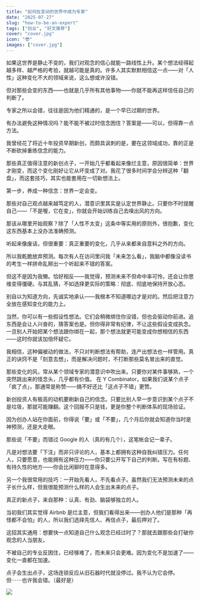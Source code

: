 ```yaml
---
title: "如何在变动的世界中成为专家"
date: "2025-07-27"
slug: "how-to-be-an-expert"
tags: ["创业", "好文推荐"]
cover: "cover.jpg"
icon: "😎"
images: ["cover.jpg"]
---
```

如果这世界是静止不变的，我们对观念的信心就能一路线性上升。某个想法经得起越多样、越严格的考验，就越可能是真的。许多人其实默默相信这一点——对「人性」这种变化不大的领域来说，这么想或许没错。



但对那些会变的东西——也就是几乎所有其他事物——你就不能再这样信任自己的判断了。



专家之所以会错，往往是因为他们精通的，是一个早已过期的世界。



有办法避免这种情况吗？能不能不被过时信念困住？答案是——可以，但得靠一点方法。



我曾经花了将近十年投资早期新创，而颇具讽刺的是，要在这领域成功，靠的正是不断砍掉重练信念的能力。



那些真正值得注意的新创点子，一开始几乎都看起来像烂主意，原因很简单：世界才刚变，而这个变化刚好让它从坏变成了对。我花了很多时间学会分辨这种「翻盘」，而这套技巧，其实也能套用在一切新想法上。



第一步，养成一种信念：世界一定会变。



那些对自己观点越来越笃定的人，潜意识里其实是认定世界静止。只要你不时提醒自己——「不是喔，它在变」，你就会开始训练自己去嗅出风的方向。



那该从哪里开始观察？除了「人性不太变」这条中等实用的原则外，很抱歉，变化这东西基本上没办法准确预测。



听起来像废话，但很重要：真正重要的变化，几乎从来都来自意料之外的方向。



所以我乾脆放弃预测。每次有人在访问里问我「未来怎么看」，我脑中都像没读书的考生一样拼命乱掰出一个听起来不错的答案。



但这不是因为我懒。恰好相反——我觉得，预测未来不但命中率可怜，还会让你思维变得僵硬。与其乱猜，不如选择更实际的策略：彻底、彻底地保持开放心态。



别自以为知道方向，先诚实地承认——我根本不知道哪边才是对的。然后把注意力全放在感知变化的能力上。



当然，你可以有一些假设性想法。它们会稍微绑住你没错，但也会驱动你前进。追东西是会让人兴奋的，猜答案也是。但你得非常有纪律，不让这些假设变成执念。
一旦别人开始把某个想法跟你绑在一起，那个想法就更可能变成你想相信的东西——这时你就该加倍怀疑它。



我相信，这种偏被动的做法，不只对判断想法有帮助，连产出想法也一样管用。真正的诀窍不是「刻意去想」，而是解决问题时，不打断那些莫名冒出来的直觉。



那些变化的风，常从某个领域专家的潜意识中吹出来。只要你对某件事够熟，一个突然跳出来的怪念头，几乎都有价值。
在 Y Combinator，如果我们说某个点子「疯了点」，那通常是称赞——搞不好还比「这点子不错」更赞。



新创投资人有极高的动机要刷新自己的信念。只要比别人早一步意识到某个点子不是垃圾，那就可能赚翻。这个回报不只是钱，更是你整个判断体系的现场验证。



因为创办人站在你面前，你得说「要」或「不要」，几个月后你就会知道你当时是神预测，还是大走眼。



那些说「不要」而错过 Google 的人（真的有几个），这笔帐会记一辈子。



凡是对想法要「下注」而非只评论的人，基本上都拥有这种自我纠错压力。任何人，只要愿意，也能拥有这种压力——你只要公开写下自己的判断。写在有标题、有持久性的地方——你会比闲聊时在意得多。



另一个我很常用的技巧：一开始先看人，不先看点子。虽然我们无法预测未来的点子长什么样，但我很能预测什么样的人会生出未来的点子。



真正的新点子，来自那种：认真、有劲、脑袋够独立的人。



当初我们其实觉得 Airbnb 是烂主意，但我们看得出来——创办人他们是那种「再怪都不会怕」的人，所以我们选择先信人、再信点子，最后押对了。



这招其实通用：想要快一点知道自己什么观念已经过时了？那就去跟那些会打破你观念的人当朋友。



不被自己的专业反困住，已经够难了，而未来只会更难。因为变化不是加速了——变化一直都在加速。



点子会生出点子，这场连锁反应从旧石器时代就没停过。我不认为它会停。
但⋯⋯也许我会错。（最好是）




![](https://prod-files-secure.s3.us-west-2.amazonaws.com/112d0858-5090-4d34-a606-b75eb8d65fd2/46476355-9cf3-4e99-9b7a-3531bc426380/1000202064.png?X-Amz-Algorithm=AWS4-HMAC-SHA256&X-Amz-Content-Sha256=UNSIGNED-PAYLOAD&X-Amz-Credential=ASIAZI2LB4662LAB5KMW%2F20251025%2Fus-west-2%2Fs3%2Faws4_request&X-Amz-Date=20251025T051254Z&X-Amz-Expires=3600&X-Amz-Security-Token=IQoJb3JpZ2luX2VjELX%2F%2F%2F%2F%2F%2F%2F%2F%2F%2FwEaCXVzLXdlc3QtMiJGMEQCIBFFjxRWnpqyfopVhKlapDkop5C7KpcbFsHzws6y7TZjAiBauXWtvB86prH2xUhbtj%2Bf096NVTaFXH1SrwjnHHwNJir%2FAwhuEAAaDDYzNzQyMzE4MzgwNSIM90llNX4m1q54E2U6KtwDFzdA0qA6YxSf2g3jZwHEZc8hQ5CsT7gmuwkBRQiQhXEnfxuXzfAPJKDPicTEk35HkAc2XGEMn0dHdBqvbaWSOd2bI%2FF7FnMQClps2n1tXjeIFItUua5PhWoHU%2BcX%2FsqRc7EeeSD3gJg6m%2Fj5ughMVCbVoscq9X1mRDUmo0YqNyejwC2xOY9hmgzgv%2FD20hZXJ1aoc3l7x4%2FN2G2%2BDEGuOsR7j7YhlOYQeRpLOUxoHmxcA7FHTpjwOwzF%2FGzX73IjQgNkWn2w62ZEN3SPsHjGFBOiaVpuukSvPegzQ7aXVY1gIHt%2FG285ccus8ZjN6Q9hbmzugViplLZw1rpGzvz0aBxhEIvMBWJ%2Fv%2B17n2ew4RZ63j37aNmp%2BcTZwsW4VlKVTwY7PKRny3BgDlw6Pi1%2BklNcEFXiD5A3iRsCFfAKJX9RCtNtR%2B%2FCzgdZHAYhxtHa%2Fu4LTxyl0qG70AVULx8cChLmNxxB4uJTEEZOeThimM9%2B0LbhDsiOlMAKrz%2FCdNNNiqJfziz6PWZ05a8H6LGI939IiE0PvzYyez8u6jFEH%2BfYehqUmmFSdfZRn4NK8HaHsosQKTXdPqONRkzhBYQFW0XfwWPoUOxYF3UllxbDJnsV0Yv0XjUaDq2CG%2BUwzazxxwY6pgFewd6%2B6U31LgpBeLyA1sSDJ8pgHP3z8WWVbGvgbtpyOIc25PqcyifAZVtBomqKFCQSsBPoUwVSmOaOmjxkVTrgiKVNieeuFYpxF5VmNngT%2BjVm1dpYtOVOV63BslRmnAviA80B7NjfPY8d5PB9bYUBs94dEGYmNHWnK7MUuIcdK33U8RNCe2RVUJ6k08OKGtv7BScb7XBJbr7LqkqXEEbL0xLjO908&X-Amz-Signature=e027096e382881b2e5d74f8311e6441da20e74d05b6da69aed91877b42a1c01f&X-Amz-SignedHeaders=host&x-amz-checksum-mode=ENABLED&x-id=GetObject)

